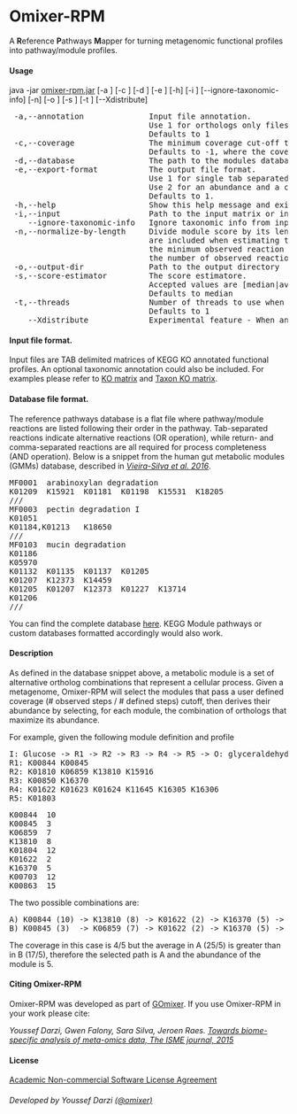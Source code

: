 # Omixer-RPM
A **R**eference **P**athways **M**apper for turning metagenomic functional profiles into pathway/module profiles.

#### Usage
java -jar [omixer-rpm.jar](../../releases/latest)  [-a <ANNOTATION>] [-c <COVERAGE>] [-d <FILE>] [-e <FORMAT>] [-h] [-i <PATH>] [--ignore-taxonomic-info] [-n] [-o <DIRECTORY>] [-s <SCORE-ESTIMATOR>] [-t <THREADS>] [--Xdistribute]

<pre>
 -a,--annotation <ANNOTATION>             Input file annotation.
                              Use 1 for orthologs only files or 2 for taxonomic annotation followed by orthologs.
                              Defaults to 1
 -c,--coverage <COVERAGE>               The minimum coverage cut-off to accept a module [0.0 to 1.0].
                              Defaults to -1, where the coverage is learned from the coverage distribution of all modules
 -d,--database <FILE>               The path to the modules database
 -e,--export-format <FORMAT>          The output file format.
                              Use 1 for single tab separated files containing module id, abundance and coverage. 
                              Use 2 for an abundance and a coverage matrices.
                              Defaults to 1.
 -h,--help                    Show this help message and exit
 -i,--input <PATH>                  Path to the input matrix or input directory with one file per sample
    --ignore-taxonomic-info   Ignore taxonomic info from input file and infer modules for the whole metagenome instead
 -n,--normalize-by-length     Divide module score by its length. When combined with a median estimator, missing reactions (score = 0 )
                              are included when estimating the median. If the estimated score equals zero then it is replaced by
                              the minimum observed reaction score. If this option is specified, score calculation is based only on
                              the number of observed reactions
 -o,--output-dir <DIRECTORY>             Path to the output directory
 -s,--score-estimator <SCORE-ESTIMATOR>        The score estimatore.
                              Accepted values are [median|average].
                              Defaults to median
 -t,--threads <THREADS>                Number of threads to use when mapping the modules.
                              Defaults to 1
    --Xdistribute             Experimental feature - When an ortholog is shared by N modules then its abundance is divided by N.
</pre>

#### Input file format.
Input files are TAB delimited matrices of KEGG KO annotated functional profiles. An optional taxonomic annotation could also be included. For examples please refer to [KO matrix](https://github.com/raeslab/omixer-rpm/blob/master/src/test/resources/matrix.tsv) and [Taxon KO matrix](https://github.com/raeslab/omixer-rpm/blob/master/src/test/resources/taxon_matrix.tsv).

#### Database file format.
The reference pathways database is a flat file where pathway/module reactions are listed following their order in the pathway.
Tab-separated reactions indicate alternative reactions (OR operation), while return- and comma-separated reactions 
are all required for process completeness (AND operation). Below is a snippet from the human gut metabolic modules (GMMs)
database, described in *[Vieira-Silva et al. 2016](https://www.nature.com/articles/nmicrobiol201688)*.
<pre>
MF0001	arabinoxylan degradation
K01209	K15921	K01181	K01198	K15531	K18205
///
MF0003	pectin degradation I
K01051
K01184,K01213	K18650
///
MF0103	mucin degradation
K01186
K05970
K01132	K01135	K01137	K01205
K01207	K12373	K14459
K01205	K01207	K12373	K01227	K13714
K01206
///
</pre>
You can find the complete database [here](https://github.com/raeslab/GMMs/blob/master/GMMs.v1.07.txt).
KEGG Module pathways or custom databases formatted accordingly would also work.

#### Description
As defined in the database snippet above, a metabolic module is a set of alternative ortholog combinations 
that represent a cellular process. Given a metagenome, Omixer-RPM will select the modules that pass a 
user defined coverage (# observed steps / # defined steps) cutoff, then derives their abundance 
by selecting, for each module, the combination of orthologs that maximize its abundance.

For example, given the following module definition and profile
<pre>
I: Glucose -> R1 -> R2 -> R3 -> R4 -> R5 -> O: glyceraldehyde 3-phosphate
R1: K00844 K00845
R2: K01810 K06859 K13810 K15916
R3: K00850 K16370
R4: K01622 K01623 K01624 K11645 K16305 K16306
R5: K01803
</pre>
<pre>
K00844	10
K00845	3
K06859	7
K13810	8
K01804	12
K01622	2
K16370	5
K00703	12
K00863	15
</pre>

The two possible combinations are:
<pre>
A) K00844 (10) -> K13810 (8) -> K01622 (2) -> K16370 (5) -> NA
B) K00845 (3)  -> K06859 (7) -> K01622 (2) -> K16370 (5) -> NA
</pre>
The coverage in this case is 4/5 but the average in A (25/5) is greater than in B (17/5), therefore the selected path is A and the abundance of the module is 5.


#### Citing Omixer-RPM
Omixer-RPM was developed as part of [GOmixer](http://www.raeslab.org/gomixer/). If you use Omixer-RPM in your work please cite: <br />

*Youssef Darzi, Gwen Falony, Sara Silva, Jeroen Raes. [Towards biome-specific analysis of meta-omics data, The ISME journal, 2015](https://www.nature.com/articles/ismej2015188)* 

#### License
[Academic Non-commercial Software License Agreement](../master/LICENSE)

###### Developed by Youssef Darzi [(@omixer)](https://github.com/omixer)
